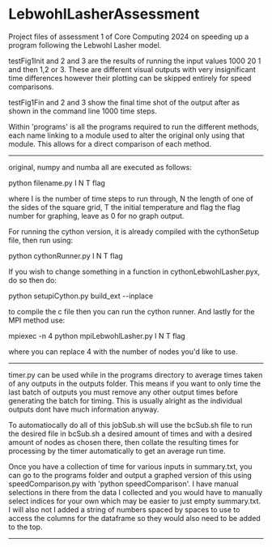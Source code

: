 # LebwohlLasherAssessment

Project files of assessment 1 of Core Computing 2024 on speeding up a program following the Lebwohl Lasher model.

testFig1Init and 2 and 3 are the results of running the input values 1000 20 1 and then 1,2 or 3. These are different visual outputs with very insignificant time differences however their plotting can be skipped entirely for speed comparisons.

testFig1Fin and 2 and 3 show the final time shot of the output after as shown in the command line 1000 time steps. 

Within 'programs' is all the programs required to run the different methods, each name linking to a module used to alter the original only using that module. This allows for a direct comparison of each method.

-------

original, numpy and numba all are executed as follows:

python filename.py I N T flag

where I is the number of time steps to run through, N the length of one of the sides of the square grid, T the initial temperature and flag the flag number for graphing, leave as 0 for no graph output.

For running the cython version, it is already compiled with the cythonSetup file, then run using:

python cythonRunner.py I N T flag

If you wish to change something in a function in cythonLebwohlLasher.pyx, do so then do:

python setupiCython.py build_ext --inplace

to compile the c file then you can run the cython runner. And lastly for the MPI method use:

mpiexec -n 4 python mpiLebwohlLasher.py I N T flag

where you can replace 4 with the number of nodes you'd like to use.

-------

timer.py can be used while in the programs directory to average times taken of any outputs in the outputs folder. This means if you want to only time the last batch of outputs you must remove any other output times before generating the batch for timing. This is usually alright as the individual outputs dont have much information anyway.

To automatiocally do all of this jobSub.sh will use the bcSub.sh file to run the desired file in bcSub.sh a desired amount of times and with a desired amount of nodes as chosen there, then collate the resulting times for processing by the timer automatically to get an average run time.

Once you have a collection of time for various inputs in summary.txt, you can go to the programs folder and output a graphed version of this using speedComparison.py with 'python speedComparison'. I have manual selections in there from the data I collected and you would have to manually select indices for your own which may be easier to just empty summary.txt. I will also not I added a string of numbers spaced by spaces to use to access the columns for the dataframe so they would also need to be added to the top.

-------
